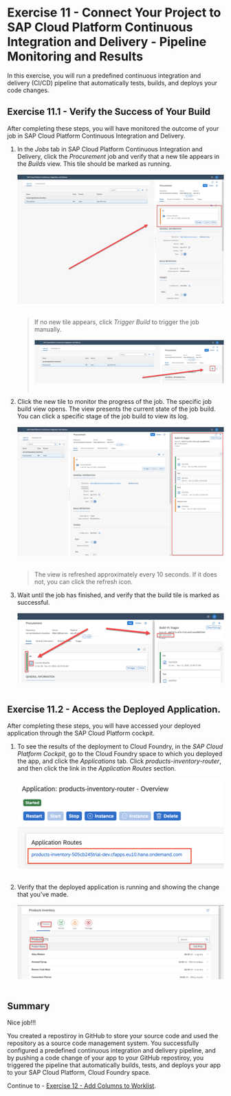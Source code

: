 # Exercise 11 - Connect Your Project to SAP Cloud Platform Continuous Integration and Delivery - Pipeline Monitoring and Results

In this exercise, you will run a predefined continuous integration and delivery (CI/CD) pipeline that automatically tests, builds, and deploys your code changes.

## Exercise 11.1 - Verify the Success of Your Build

After completing these steps, you will have monitored the outcome of your job in SAP Cloud Platform Continuous Integration and Delivery.

1. In the *Jobs* tab in SAP Cloud Platform Continuous Integration and Delivery, click the *Procurement* job and verify that a new tile appears in the *Builds* view. This tile should be marked as running.
    <br><br>![Job](images/2020-11_CICD_Monitor-2_.png)<br><br>

    >If no new tile appears, click *Trigger Build* to trigger the job manually.
    ><br><br>![Trigger Job](images/2020-11_CICD_Monitor-3_.png)<br><br>

2. Click the new tile to monitor the progress of the job. The specific job build view opens. The view presents the current state of the job build. You can click a specific stage of the job build to view its log. 
    <br><br>![Job Monitoring](images/2020-11_CICD_Monitor-4_.png)<br><br>

    >The view is refreshed approximately every 10 seconds. If it does not, you can click the refresh icon.

3. Wait until the job has finished, and verify that the build tile is marked as successful.
    <br><br>![Successful Build](images/2020-11_CICD_Monitor-5_.png)<br><br>

## Exercise 11.2 - Access the Deployed Application.

After completing these steps, you will have accessed your deployed application through the SAP Cloud Platform cockpit.

1. To see the results of the deployment to Cloud Foundry, in the *SAP Cloud Platform Cockpit*, go to the Cloud Foundry space to which you deployed the app, and click the *Applications* tab. Click *products-inventory-router*, and then click the link in the *Application Routes* section.
    <br><br>![CP Apps](./images/CP_app_routes.png) <br><br>

4. Verify that the deployed application is running and showing the change that you've made.
    <br><br>![Fiori App](images/2020-11_SCP_App_Running_After_CICD_.png) <br><br>


## Summary

Nice job!!!

You created a repostiroy in GitHub to store your source code and used the repository as a source code management system. You successfully configured a predefined continuous integration and delivery pipeline, and by pushing a code change of your app to your GitHub repostiroy, you triggered the pipeline that automatically builds, tests, and deploys your app to your SAP Cloud Platform, Cloud Foundry space.

Continue to - [Exercise 12 - Add Columns to Worklist](../ex12/README.md).
